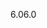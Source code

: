 <span data-ttu-id="3afb2-101">6.0</span><span class="sxs-lookup"><span data-stu-id="3afb2-101">6.0</span></span>